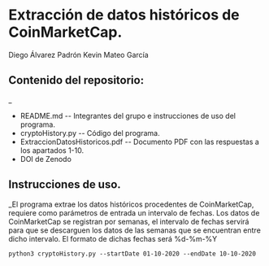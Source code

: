 # Extracción de datos históricos de CoinMarketCap.

Diego Álvarez Padrón
Kevin Mateo García

## Contenido del repositorio:
_
- README.md -- Integrantes del grupo e instrucciones de uso del programa.
- cryptoHistory.py -- Código del programa.
- ExtraccionDatosHistoricos.pdf -- Documento PDF con las respuestas a los apartados 1-10.
- DOI de Zenodo

## Instrucciones de uso.

_El programa extrae los datos históricos procedentes de CoinMarketCap, requiere como parámetros de entrada un intervalo de fechas. Los datos de CoinMarketCap se registran por semanas, el intervalo de fechas servirá para que se descarguen los datos de las semanas que se encuentran entre dicho intervalo. 
El formato de dichas fechas será %d-%m-%Y

```
python3 cryptoHistory.py --startDate 01-10-2020 --endDate 10-10-2020
```

